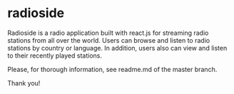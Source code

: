 # radioside

Radioside is a radio application built with react.js for streaming radio stations from all over the world.
Users can browse and listen to radio stations by country or language. In addition, users also can view and 
listen to their recently played stations.

Please, for thorough information, see readme.md of the master branch.

Thank you!
